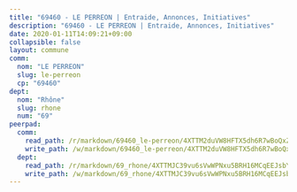 ```yaml
---
title: "69460 - LE PERREON | Entraide, Annonces, Initiatives"
description: "69460 - LE PERREON | Entraide, Annonces, Initiatives"
date: 2020-01-11T14:09:21+09:00
collapsible: false
layout: commune
comm:
  nom: "LE PERREON"
  slug: le-perreon
  cp: "69460"
dept:
  nom: "Rhône"
  slug: rhone
  num: "69"
peerpad:
  comm:
    read_path: /r/markdown/69460_le-perreon/4XTTM2duVW8HFTX5dh6R7wBoQxZH8ibquiKVF4UCdo7DgBcNM
    write_path: /w/markdown/69460_le-perreon/4XTTM2duVW8HFTX5dh6R7wBoQxZH8ibquiKVF4UCdo7DgBcNM-K3TgUjP37Nq7VG4Lmaf6To1NUxj6KKn5WjNLZ4oyRDr8SNsfZukZLzHu5nSr9wBoHqmMaPxAWYt3NRrXBZqErzaNgptyH1hGHpV4n5EW6mCvH7QqUUkuBfkfefaV33D3AciMy1Sy
  dept:
    read_path: /r/markdown/69_rhone/4XTTMJC39vu6sVwWPNxu5BRH16MCqEEJsbYu4RNyAxnNmNtVW
    write_path: /w/markdown/69_rhone/4XTTMJC39vu6sVwWPNxu5BRH16MCqEEJsbYu4RNyAxnNmNtVW-K3TgUzVUEXrXvc8NoaD9JfiBpc5MBFP7KZFqLEsm11xqJDEwSVMy7UACp2eYMzek3K6y2WLoyzq5xdKMZeizKNpfHbUBgJcoYSqfidBaPx8RcTCPmdCXhdgeLZLEYHVco5fHD6Pz
---
```


